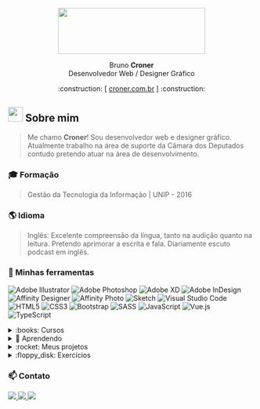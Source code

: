 <p align="center"><img display="block" width="300" height="94,1" src="https://user-images.githubusercontent.com/15062920/160258260-d3414fe1-6d2b-43fe-bdeb-dfa619124ab3.svg" pointer-events="none"></p>

<p align="center">Bruno <b>Croner</b> <br>
Desenvolvedor Web / Designer Gráfico</p>
<p align="center">  :construction:  [ <a href="www.croner.com.br" target="_blank">croner.com.br</a> ]  :construction: </p>

## <img src="https://raw.githubusercontent.com/MartinHeinz/MartinHeinz/master/wave.gif" width="30px"> Sobre mim
> Me chamo **Croner**! Sou desenvolvedor web e designer gráfico. Atualmente trabalho na área de suporte da Câmara dos Deputados contudo pretendo atuar na área de desenvolvimento.

### :mortar_board: Formação
> Gestão da Tecnologia da Informação | UNIP - 2016
> 
### :earth_americas: Idioma 
> Inglês: Excelente compreensão da língua, tanto na audição quanto na leitura. Pretendo aprimorar a escrita e fala. Diariamente escuto podcast em inglês.

### :art: Minhas ferramentas
                                                                                                         
![Adobe Illustrator](https://img.shields.io/badge/adobe%20illustrator-%23FF9A00.svg?style=for-the-badge&logo=adobe%20illustrator&logoColor=white)
![Adobe Photoshop](https://img.shields.io/badge/adobe%20photoshop-%2331A8FF.svg?style=for-the-badge&logo=adobe%20photoshop&logoColor=white)
![Adobe XD](https://img.shields.io/badge/Adobe%20XD-470137?style=for-the-badge&logo=Adobe%20XD&logoColor=#FF61F6)
![Adobe InDesign](https://img.shields.io/badge/Adobe%20InDesign-49021F?style=for-the-badge&logo=adobeindesign&logoColor=white)
![Affinity Designer](https://img.shields.io/badge/affinity%20desginer-%231B72BE.svg?style=for-the-badge&logo=affinity-designer&logoColor=white)
![Affinity Photo](https://img.shields.io/badge/affinityphoto-%237E4DD2.svg?style=for-the-badge&logo=affinity-photo&logoColor=white)
![Sketch](https://img.shields.io/badge/Sketch-FFB387?style=for-the-badge&logo=sketch&logoColor=black)
![Visual Studio Code](https://img.shields.io/badge/Visual%20Studio%20Code-0078d7.svg?style=for-the-badge&logo=visual-studio-code&logoColor=white)
![HTML5](https://img.shields.io/badge/html5-%23E34F26.svg?style=for-the-badge&logo=html5&logoColor=white)
![CSS3](https://img.shields.io/badge/css3-%231572B6.svg?style=for-the-badge&logo=css3&logoColor=white)
![Bootstrap](https://img.shields.io/badge/bootstrap-%23563D7C.svg?style=for-the-badge&logo=bootstrap&logoColor=white)
![SASS](https://img.shields.io/badge/SASS-hotpink.svg?style=for-the-badge&logo=SASS&logoColor=white)
![JavaScript](https://img.shields.io/badge/javascript-%23323330.svg?style=for-the-badge&logo=javascript&logoColor=%23F7DF1E)
![Vue.js](https://img.shields.io/badge/vuejs-%2335495e.svg?style=for-the-badge&logo=vuedotjs&logoColor=%234FC08D)
![TypeScript](https://img.shields.io/badge/typescript-%23007ACC.svg?style=for-the-badge&logo=typescript&logoColor=white)


<details>
<summary>:books: Cursos </summary>
  
| CONCLUÍDOS                                                         | PLATAFORMA                          | CARGA HORÁRIA |
| :---                                                               |    :----:                           |    :----:     |
| HTML, CSS, Sass, UX/UI, Illustrator, Photoshop, Logo               | https://teamtreehouse.com/brcroner  | 20 horas      |
| Advanced CSS and Sass: Flexbox, Grid, Animations and More!         | https://udemy.com                   | 28 horas      |
| Beginner JavaScript                                                | https://wesbos.com/                 | 15 horas      |
| JavaScript30                                                       | https://wesbos.com/                 | 15 horas      |
| Git a Web Developer Job: Mastering the Modern Workflow             | https://udemy.com                   | 16 horas      |
  
</details>

<details>
  <summary>🌱 Aprendendo</summary>
  <p>
          Estou trabalhando para ampliar minha lista de projetos realizados.
  </p>

| CURSANDO                                                           | URL                                                       | CARGA HORÁRIA |
| :---                                                               |    :----:                                                 |    :----:     |
| Vue - The Complete Guide (incl. Router & Composition API)          | https://www.udemy.com/course/vuejs-2-the-complete-guide/  | 32 horas      |
| Understanding TypeScript - 2021 Edition - Maximilian Schwarzmüller | https://www.udemy.com/course/understanding-typescript     | 15 horas      |

</details>

<details>
  <summary>:rocket: Meus projetos </summary>
  <p>
          Estou trabalhando para ampliar minha lista de projetos realizados.
  </p>

| DATA        | CLIENTE         | URL                                              |
| :---        |    :----:       |    :----:                                        |
| 2020        | BankOn          | https://github.com/BrCroner/BankOn               |
| 2022        | Meu portfólio   | :construction: www.croner.com.br  :construction: |
  
  

</details>


<details>
  <summary>:floppy_disk: Exercícios</summary>
  <p>
          O hábito faz o monge. Realizo atividades de forma regular para ajudar a fixar a matéria.
  </p>
  

| FRAMEWORK   | PACOTES                          | DESCRIÇÃO             | URL                                                 |
| :---        | :----:                           | :----:                | :----:                                              |
| VUE.js      | axios, vue-router e json-server  | Lista de Tarefas      | https://github.com/BrCroner/vue-rotas               |
| VUE.js      | vue-router                       | Jogo Monster Slayer   | https://github.com/BrCroner/monster-slayer          |


</details>

###  📫 Contato 


<a href="mailto:br.croner@gmail.com?subject=Contato GitHub">
  <img src="hhttps://img.shields.io/badge/Gmail-D14836?style=for-the-badge&logo=gmail&logoColor=white">
</a>
<a href="https://www.linkedin.com/in/croner/">
  <img src="https://img.shields.io/badge/linkedin-%230077B5.svg?style=for-the-badge&logo=linkedin&logoColor=white">
</a>
<a href="https://web.whatsapp.com/send?phone=5561981167309&text&app_absent=0">
  <img src="https://img.shields.io/badge/WhatsApp-25D366?style=for-the-badge&logo=whatsapp&logoColor=white">
</a>


